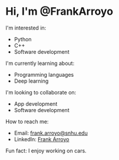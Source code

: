 # Hi, I'm @FrankArroyo

I'm interested in:
- Python
- C++
- Software development

I'm currently learning about:
- Programming languages
- Deep learning

I'm looking to collaborate on:
- App development
- Software development

How to reach me:
- Email: frank.arroyo@snhu.edu
- LinkedIn: [Frank Arroyo](www.linkedin.com/in/frank-arroyo-a1835531a)

Fun fact: I enjoy working on cars.
